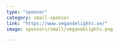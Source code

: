 ```yaml
---
type: "sponsor"
category: small-sponsor
link: "https://www.vegandelights.se/"
image: sponsors/small/vegandelights.png

---
```

